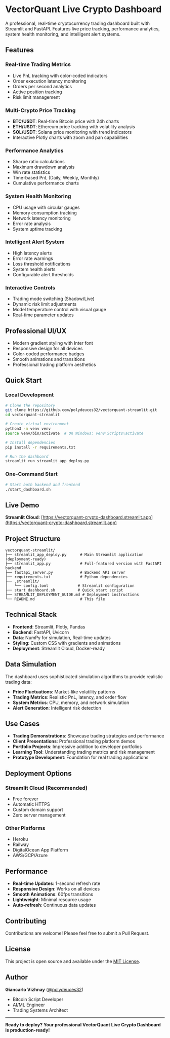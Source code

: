 # VectorQuant Live Crypto Dashboard

A professional, real-time cryptocurrency trading dashboard built with Streamlit and FastAPI. Features live price tracking, performance analytics, system health monitoring, and intelligent alert systems.

## Features

### Real-time Trading Metrics
- Live PnL tracking with color-coded indicators
- Order execution latency monitoring
- Orders per second analytics
- Active position tracking
- Risk limit management

### Multi-Crypto Price Tracking
- **BTC/USDT**: Real-time Bitcoin price with 24h charts
- **ETH/USDT**: Ethereum price tracking with volatility analysis
- **SOL/USDT**: Solana price monitoring with trend indicators
- Interactive Plotly charts with zoom and pan capabilities

### Performance Analytics
- Sharpe ratio calculations
- Maximum drawdown analysis
- Win rate statistics
- Time-based PnL (Daily, Weekly, Monthly)
- Cumulative performance charts

### System Health Monitoring
- CPU usage with circular gauges
- Memory consumption tracking
- Network latency monitoring
- Error rate analysis
- System uptime tracking

### Intelligent Alert System
- High latency alerts
- Error rate warnings
- Loss threshold notifications
- System health alerts
- Configurable alert thresholds

### Interactive Controls
- Trading mode switching (Shadow/Live)
- Dynamic risk limit adjustments
- Model temperature control with visual gauge
- Real-time parameter updates

## Professional UI/UX
- Modern gradient styling with Inter font
- Responsive design for all devices
- Color-coded performance badges
- Smooth animations and transitions
- Professional trading platform aesthetics

## Quick Start

### Local Development
```bash
# Clone the repository
git clone https://github.com/polydeuces32/vectorquant-streamlit.git
cd vectorquant-streamlit

# Create virtual environment
python3 -m venv venv
source venv/bin/activate  # On Windows: venv\Scripts\activate

# Install dependencies
pip install -r requirements.txt

# Run the dashboard
streamlit run streamlit_app_deploy.py
```

### One-Command Start
```bash
# Start both backend and frontend
./start_dashboard.sh
```

## Live Demo

**Streamlit Cloud**: [https://vectorquant-crypto-dashboard.streamlit.app](https://vectorquant-crypto-dashboard.streamlit.app)

## Project Structure

```
vectorquant-streamlit/
├── streamlit_app_deploy.py      # Main Streamlit application (deployment-ready)
├── streamlit_app.py             # Full-featured version with FastAPI backend
├── fastapi_server.py            # Backend API server
├── requirements.txt             # Python dependencies
├── .streamlit/
│   └── config.toml             # Streamlit configuration
├── start_dashboard.sh          # Quick start script
├── STREAMLIT_DEPLOYMENT_GUIDE.md # Deployment instructions
└── README.md                    # This file
```

## Technical Stack

- **Frontend**: Streamlit, Plotly, Pandas
- **Backend**: FastAPI, Uvicorn
- **Data**: NumPy for simulation, Real-time updates
- **Styling**: Custom CSS with gradients and animations
- **Deployment**: Streamlit Cloud, Docker-ready

## Data Simulation

The dashboard uses sophisticated simulation algorithms to provide realistic trading data:
- **Price Fluctuations**: Market-like volatility patterns
- **Trading Metrics**: Realistic PnL, latency, and order flow
- **System Metrics**: CPU, memory, and network simulation
- **Alert Generation**: Intelligent risk detection

## Use Cases

- **Trading Demonstrations**: Showcase trading strategies and performance
- **Client Presentations**: Professional trading platform demos
- **Portfolio Projects**: Impressive addition to developer portfolios
- **Learning Tool**: Understanding trading metrics and risk management
- **Prototype Development**: Foundation for real trading applications

## Deployment Options

### Streamlit Cloud (Recommended)
- Free forever
- Automatic HTTPS
- Custom domain support
- Zero server management

### Other Platforms
- Heroku
- Railway
- DigitalOcean App Platform
- AWS/GCP/Azure

## Performance

- **Real-time Updates**: 1-second refresh rate
- **Responsive Design**: Works on all devices
- **Smooth Animations**: 60fps transitions
- **Lightweight**: Minimal resource usage
- **Auto-refresh**: Continuous data updates

## Contributing

Contributions are welcome! Please feel free to submit a Pull Request.

## License

This project is open source and available under the [MIT License](LICENSE).

## Author

**Giancarlo Vizhnay** ([@polydeuces32](https://github.com/polydeuces32))
- Bitcoin Script Developer
- AI/ML Engineer
- Trading Systems Architect

---

**Ready to deploy? Your professional VectorQuant Live Crypto Dashboard is production-ready!**